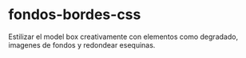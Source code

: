 # fondos-bordes-css
Estilizar el model box creativamente con elementos como degradado, imagenes de fondos y redondear esequinas.
